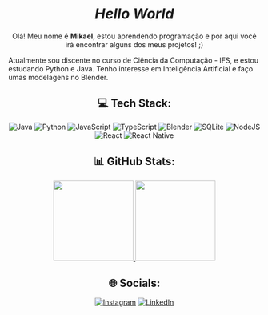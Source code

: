 <h1 align="center"<b><i>Hello World</i></b></h1>

<p align="center">Olá! Meu nome é <b>Mikael</b>, estou aprendendo programação e por aqui você irá encontrar alguns dos meus projetos! ;) </p>

<p>Atualmente sou discente no curso de Ciência da Computação - IFS, e estou estudando Python e Java. Tenho interesse em Inteligência Artificial e faço umas modelagens no Blender.</p>

<h2 align="center">💻 Tech Stack:</h2>

<div align="center">
  
![Java](https://img.shields.io/badge/java-%23ED8B00.svg?style=for-the-badge&logo=java&logoColor=white) ![Python](https://img.shields.io/badge/python-3670A0?style=for-the-badge&logo=python&logoColor=ffdd54) ![JavaScript](https://img.shields.io/badge/javascript-%23323330.svg?style=for-the-badge&logo=javascript&logoColor=%23F7DF1E) ![TypeScript](https://img.shields.io/badge/typescript-%23007ACC.svg?style=for-the-badge&logo=typescript&logoColor=white) ![Blender](https://img.shields.io/badge/blender-%23F5792A.svg?style=for-the-badge&logo=blender&logoColor=white) ![SQLite](https://img.shields.io/badge/sqlite-%2307405e.svg?style=for-the-badge&logo=sqlite&logoColor=white) ![NodeJS](https://img.shields.io/badge/node.js-6DA55F?style=for-the-badge&logo=node.js&logoColor=white) ![React](https://img.shields.io/badge/react-%2320232a.svg?style=for-the-badge&logo=react&logoColor=%2361DAFB) ![React Native](https://img.shields.io/badge/react_native-%2320232a.svg?style=for-the-badge&logo=react&logoColor=%2361DAFB)
  
</div>

<h2 align="center">📊 GitHub Stats:</h2>

<div align="center">
<a href="https://github.com/MikaelGois01">
  <img height="160em" src="https://github-readme-stats.vercel.app/api?username=MikaelGois01&theme=dark&hide_border=true&include_all_commits=false&count_private=false" style="max-width:100%;">
  <img height="160em" src="https://github-readme-stats.vercel.app/api/top-langs/?username=MikaelGois01&theme=dark&hide_border=true&include_all_commits=false&count_private=false&layout=compact" style="max-width:100%;">
</a>
</div>

<h2 align="center">🌐 Socials:</h1>

<div align="center">
  
[![Instagram](https://img.shields.io/badge/Instagram-%23E4405F.svg?logo=Instagram&logoColor=white)](https://instagram.com/mikael.gois) [![LinkedIn](https://img.shields.io/badge/LinkedIn-%230077B5.svg?logo=linkedin&logoColor=white)](https://linkedin.com/in/mikael-gois) 
  
</div>
